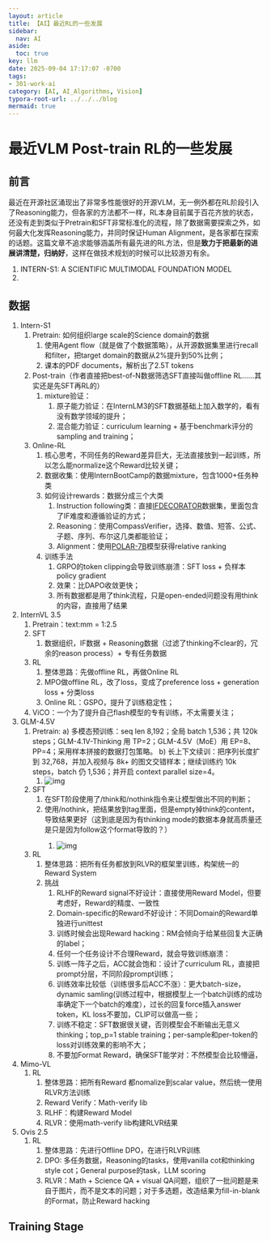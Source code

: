 ```yaml
---
layout: article
title: 【AI】最近RL的一些发展
sidebar:
  nav: AI
aside:
  toc: true
key: llm
date: 2025-09-04 17:17:07 -0700
tags:
- 301-work-ai
category: [AI, AI_Algorithms, Vision]
typora-root-url: ../../../blog
mermaid: true
---
```


# 最近VLM Post-train RL的一些发展

## 前言

最近在开源社区涌现出了非常多性能很好的开源VLM，无一例外都在RL阶段引入了Reasoning能力，但各家的方法都不一样，RL本身目前属于百花齐放的状态，还没有走到类似于Pretrain和SFT非常标准化的流程，除了数据需要探索之外，如何最大化发挥Reasoning能力，并同时保证Human Alignment，是各家都在探索的话题。这篇文章不追求能够涵盖所有最先进的RL方法，但是**致力于把最新的进展讲清楚，归纳好**，这样在做技术规划的时候可以比较游刃有余。



1. INTERN-S1: A SCIENTIFIC MULTIMODAL FOUNDATION MODEL
2. 

## 数据

1. Intern-S1
   1. Pretrain: 如何组织large scale的Science domain的数据
      1. 使用Agent flow（就是做了个数据策略），从开源数据集里进行recall和filter，把target domain的数据从2%提升到50%比例；
      2. 课本的PDF documents，解析出了2.5T tokens
   2. Post-train（作者直接把best-of-N数据筛选SFT直接叫做offline RL……其实还是先SFT再RL的）
      1. mixture验证：
         1. 原子能力验证：在InternLM3的SFT数据基础上加入数学的，看有没有数学领域的提升；
         2. 混合能力验证：curriculum learning + 基于benchmark评分的sampling and training；
   3. Online-RL
      1. 核心思考，不同任务的Reward差异巨大，无法直接放到一起训练，所以怎么能normalize这个Reward比较关键；
      2. 数据收集：使用InternBootCamp的数据mixture，包含1000+任务种类
      3. 如何设计rewards：数据分成三个大类
         1. Instruction following类：直接[IFDECORATOR](http://www.arxiv.org/pdf/2508.04632)数据集，里面包含了IF难度和遵循验证的方式；
         2. Reasoning：使用CompassVerifier，选择、数值、短答、公式、子题、序列、布尔这几类都能验证；
         3. Alignment：使用[POLAR-7B](https://arxiv.org/pdf/2507.05197)模型获得relative ranking
      4. 训练手法
         1. GRPO的token clipping会导致训练崩溃：SFT loss + 负样本policy gradient
         2. 效果：比DAPO收敛更快；
         3. 所有数据都是用了think流程，只是open-ended问题没有用think的内容，直接用了结果
2. InternVL 3.5
   1. Pretrain：text:mm = 1:2.5
   2. SFT
      1. 数据组织，IF数据 + Reasoning数据（过滤了thinking不clear的，冗余的reason process）+ 专有任务数据
   3. RL
      1. 整体思路：先做offline RL，再做Online RL
      2. MPO做offline RL，改了loss，变成了preference loss + generation loss + 分类loss
      3. Online RL：GSPO，提升了训练稳定性；
   4. ViCO：一个为了提升自己flash模型的专有训练，不太需要关注；
3. GLM-4.5V
   1. Pretrain: a) 多模态预训练：seq len 8,192；全局 batch 1,536；共 120k steps；GLM-4.1V-Thinking 用 TP=2；GLM-4.5V（MoE）用 EP=8、PP=4；采用样本拼接的数据打包策略。 b) 长上下文续训：把序列长度扩到 32,768，并加入视频与 8k+ 的图文交错样本；继续训练约 10k steps，batch 仍 1,536；并开启 context parallel size=4。
      1. ![img](https://emb8kawbf2.feishu.cn/space/api/box/stream/download/asynccode/?code=MDI4YWU2YjM3MmZkNzdhZTA2NGI5OGMxMTMwY2E1MmFfNEQzQXBDVWVqSmVuQ0RjQ1U2bWNmeXNTVTUwVXkxN0FfVG9rZW46RXhCQmJjdHR6b3hSenV4TExsaGNLc1dVbjdnXzE3NTcwMzEyNDY6MTc1NzAzNDg0Nl9WNA)
   2. SFT
      1. 在SFT阶段使用了/think和/nothink指令来让模型做出不同的判断；
      2. 使用/nothink，把结果放到<answer>tag里面，但是empty掉think的content，导致结果更好（这到底是因为有thinking mode的数据本身就高质量还是只是因为follow这个format导致的？）
         1. ![img](https://emb8kawbf2.feishu.cn/space/api/box/stream/download/asynccode/?code=YjU1MmNmM2E3M2Y0YTY4MDIwY2VhNjZkMjY5ZmFkYjFfUU5XbVp6dEZDZFo2aFlXbXBSMnZqa0g0NHdSZ3VIVG1fVG9rZW46TmNuSmI1aEFwb2t4cTN4VGNlemNkc1R0bnZmXzE3NTcwMzEyNDY6MTc1NzAzNDg0Nl9WNA)
   3. RL
      1. 整体思路：把所有任务都放到RLVR的框架里训练，构架统一的Reward System
      2. 挑战
         1. RLHF的Reward signal不好设计：直接使用Reward Model，但要考虑好，Reward的精度、一致性
         2. Domain-specific的Reward不好设计：不同Domain的Reward单独进行unittest
         3. 训练时候会出现Reward hacking：RM会倾向于给某些回复大正确的label；
         4. 任何一个任务设计不合理Reward，就会导致训练崩溃：
         5. 训练一阵子之后，ACC就会饱和：设计了curriculum RL，直接把prompt分层，不同阶段prompt训练；
         6. 训练效率比较低（训练很多后ACC不涨）：更大batch-size，dynamic samling(训练过程中，根据模型上一个batch训练的成功率确定下一个batch的难度），过长的回复force插入answer token，KL loss不要加，CLIP可以做高一些；
         7. 训练不稳定：SFT数据很关键，否则模型会不断输出无意义thinking；top_p=1 stable training；per-sample和per-token的loss对训练效果的影响不大；
         8. 不要加Format Reward，确保SFT能学对：不然模型会比较懵逼，
4. Mimo-VL
   1. RL
      1. 整体思路：把所有Reward 都nomalize到scalar value，然后统一使用RLVR方法训练
      2. Reward Verify：Math-verify lib
      3. RLHF：构建Reward Model
      4. RLVR：使用math-verify lib构建RLVR结果
5. Ovis 2.5
   1. RL
      1. 整体思路：先进行Offline DPO，在进行RLVR训练
      2. DPO: 多任务数据，Reasoning的tasks，使用vanilla cot和thinking style cot；General purpose的task，LLM scoring
      3. RLVR：Math + Science QA + visual QA问题，组织了一批问题是来自于图片，而不是文本的问题；对于多选题，改造结果为fill-in-blank的Format，防止Reward hacking



## Training Stage